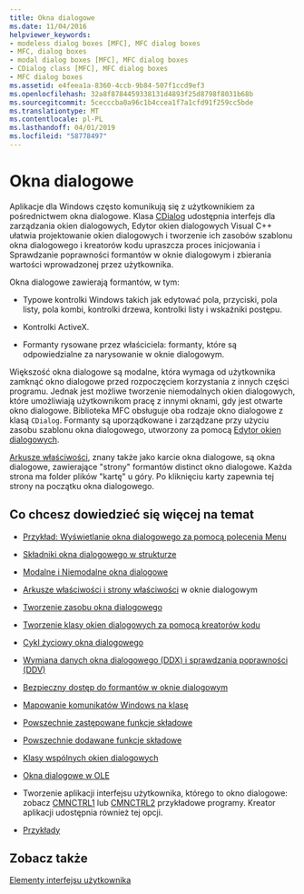 ```yaml
---
title: Okna dialogowe
ms.date: 11/04/2016
helpviewer_keywords:
- modeless dialog boxes [MFC], MFC dialog boxes
- MFC, dialog boxes
- modal dialog boxes [MFC], MFC dialog boxes
- CDialog class [MFC], MFC dialog boxes
- MFC dialog boxes
ms.assetid: e4feea1a-8360-4ccb-9b84-507f1ccd9ef3
ms.openlocfilehash: 32a8f8784459338131d4893f25d8798f8031b68b
ms.sourcegitcommit: 5cecccba0a96c1b4ccea1f7a1cfd91f259cc5bde
ms.translationtype: MT
ms.contentlocale: pl-PL
ms.lasthandoff: 04/01/2019
ms.locfileid: "58778497"
---
```

# <a name="dialog-boxes"></a>Okna dialogowe

Aplikacje dla Windows często komunikują się z użytkownikiem za pośrednictwem okna dialogowe. Klasa [CDialog](../mfc/reference/cdialog-class.md) udostępnia interfejs dla zarządzania okien dialogowych, Edytor okien dialogowych Visual C++ ułatwia projektowanie okien dialogowych i tworzenie ich zasobów szablonu okna dialogowego i kreatorów kodu upraszcza proces inicjowania i Sprawdzanie poprawności formantów w oknie dialogowym i zbierania wartości wprowadzonej przez użytkownika.

Okna dialogowe zawierają formantów, w tym:

- Typowe kontrolki Windows takich jak edytować pola, przyciski, pola listy, pola kombi, kontrolki drzewa, kontrolki listy i wskaźniki postępu.

- Kontrolki ActiveX.

- Formanty rysowane przez właściciela: formanty, które są odpowiedzialne za narysowanie w oknie dialogowym.

Większość okna dialogowe są modalne, która wymaga od użytkownika zamknąć okno dialogowe przed rozpoczęciem korzystania z innych części programu. Jednak jest możliwe tworzenie niemodalnych okien dialogowych, które umożliwiają użytkownikom pracę z innymi oknami, gdy jest otwarte okno dialogowe. Biblioteka MFC obsługuje oba rodzaje okno dialogowe z klasą `CDialog`. Formanty są uporządkowane i zarządzane przy użyciu zasobu szablonu okna dialogowego, utworzony za pomocą [Edytor okien dialogowych](../windows/dialog-editor.md).

[Arkusze właściwości](../mfc/property-sheets-mfc.md), znany także jako karcie okna dialogowe, są okna dialogowe, zawierające "strony" formantów distinct okno dialogowe. Każda strona ma folder plików "kartę" u góry. Po kliknięciu karty zapewnia tej strony na początku okna dialogowego.

## <a name="what-do-you-want-to-know-more-about"></a>Co chcesz dowiedzieć się więcej na temat

- [Przykład: Wyświetlanie okna dialogowego za pomocą polecenia Menu](../mfc/example-displaying-a-dialog-box-via-a-menu-command.md)

- [Składniki okna dialogowego w strukturze](../mfc/dialog-box-components-in-the-framework.md)

- [Modalne i Niemodalne okna dialogowe](../mfc/modal-and-modeless-dialog-boxes.md)

- [Arkusze właściwości i strony właściwości](../mfc/property-sheets-and-property-pages-mfc.md) w oknie dialogowym

- [Tworzenie zasobu okna dialogowego](../mfc/creating-the-dialog-resource.md)

- [Tworzenie klasy okien dialogowych za pomocą kreatorów kodu](../mfc/creating-a-dialog-class-with-code-wizards.md)

- [Cykl życiowy okna dialogowego](../mfc/life-cycle-of-a-dialog-box.md)

- [Wymiana danych okna dialogowego (DDX) i sprawdzania poprawności (DDV)](../mfc/dialog-data-exchange-and-validation.md)

- [Bezpieczny dostęp do formantów w oknie dialogowym](../mfc/type-safe-access-to-controls-in-a-dialog-box.md)

- [Mapowanie komunikatów Windows na klasę](../mfc/mapping-windows-messages-to-your-class.md)

- [Powszechnie zastępowane funkcje składowe](../mfc/commonly-overridden-member-functions.md)

- [Powszechnie dodawane funkcje składowe](../mfc/commonly-added-member-functions.md)

- [Klasy wspólnych okien dialogowych](../mfc/common-dialog-classes.md)

- [Okna dialogowe w OLE](../mfc/dialog-boxes-in-ole.md)

- Tworzenie aplikacji interfejsu użytkownika, którego to okno dialogowe: zobacz [CMNCTRL1](../overview/visual-cpp-samples.md) lub [CMNCTRL2](../overview/visual-cpp-samples.md) przykładowe programy. Kreator aplikacji udostępnia również tej opcji.

- [Przykłady](../mfc/dialog-sample-list.md)

## <a name="see-also"></a>Zobacz także

[Elementy interfejsu użytkownika](../mfc/user-interface-elements-mfc.md)
